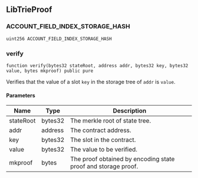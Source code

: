 ## LibTrieProof

### ACCOUNT_FIELD_INDEX_STORAGE_HASH

```solidity
uint256 ACCOUNT_FIELD_INDEX_STORAGE_HASH
```

### verify

```solidity
function verify(bytes32 stateRoot, address addr, bytes32 key, bytes32 value, bytes mkproof) public pure
```

Verifies that the value of a slot `key` in the storage tree of `addr`
is `value`.

#### Parameters

| Name      | Type    | Description                                                   |
| --------- | ------- | ------------------------------------------------------------- |
| stateRoot | bytes32 | The merkle root of state tree.                                |
| addr      | address | The contract address.                                         |
| key       | bytes32 | The slot in the contract.                                     |
| value     | bytes32 | The value to be verified.                                     |
| mkproof   | bytes   | The proof obtained by encoding state proof and storage proof. |
